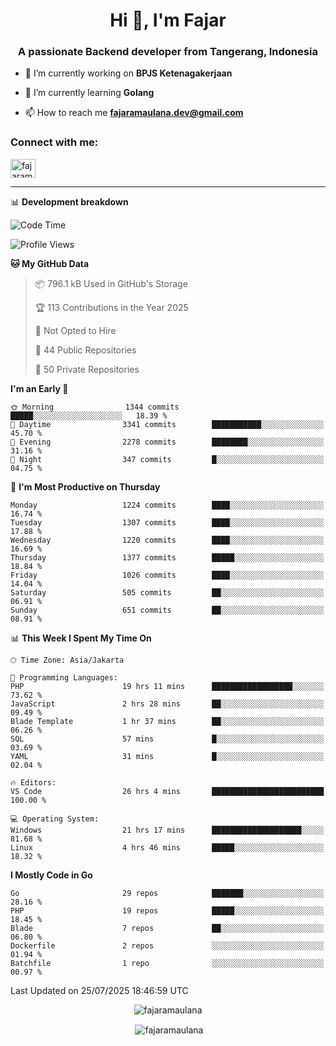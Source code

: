 <h1 align="center">Hi 👋, I'm Fajar</h1>
<h3 align="center">A passionate Backend developer from Tangerang, Indonesia</h3>

<!-- <p align="left"> <img src="https://komarev.com/ghpvc/?username=fajaramaulana&label=Profile%20views&color=0e75b6&style=flat" alt="fajaramaulana" /> </p> -->

- 🔭 I’m currently working on **BPJS Ketenagakerjaan**

- 🌱 I’m currently learning **Golang**

- 📫 How to reach me **fajaramaulana.dev@gmail.com**

<h3 align="left">Connect with me:</h3>
<p align="left">
<a href="https://linkedin.com/in/fajar-agus-maulana-73533a180/" target="blank"><img align="center" src="https://raw.githubusercontent.com/rahuldkjain/github-profile-readme-generator/master/src/images/icons/Social/linked-in-alt.svg" alt="fajaramaulana" height="30" width="40" /></a>
</p>

-------

📊 **Development breakdown**
<!--START_SECTION:waka-->
![Code Time](http://img.shields.io/badge/Code%20Time-3%2C208%20hrs%2051%20mins-blue)

![Profile Views](http://img.shields.io/badge/Profile%20Views-0-blue)

**🐱 My GitHub Data** 

> 📦 796.1 kB Used in GitHub's Storage 
 > 
> 🏆 113 Contributions in the Year 2025
 > 
> 🚫 Not Opted to Hire
 > 
> 📜 44 Public Repositories 
 > 
> 🔑 50 Private Repositories 
 > 
**I'm an Early 🐤** 

```text
🌞 Morning                1344 commits        █████░░░░░░░░░░░░░░░░░░░░   18.39 % 
🌆 Daytime                3341 commits        ███████████░░░░░░░░░░░░░░   45.70 % 
🌃 Evening                2278 commits        ████████░░░░░░░░░░░░░░░░░   31.16 % 
🌙 Night                  347 commits         █░░░░░░░░░░░░░░░░░░░░░░░░   04.75 % 
```
📅 **I'm Most Productive on Thursday** 

```text
Monday                   1224 commits        ████░░░░░░░░░░░░░░░░░░░░░   16.74 % 
Tuesday                  1307 commits        ████░░░░░░░░░░░░░░░░░░░░░   17.88 % 
Wednesday                1220 commits        ████░░░░░░░░░░░░░░░░░░░░░   16.69 % 
Thursday                 1377 commits        █████░░░░░░░░░░░░░░░░░░░░   18.84 % 
Friday                   1026 commits        ████░░░░░░░░░░░░░░░░░░░░░   14.04 % 
Saturday                 505 commits         ██░░░░░░░░░░░░░░░░░░░░░░░   06.91 % 
Sunday                   651 commits         ██░░░░░░░░░░░░░░░░░░░░░░░   08.91 % 
```


📊 **This Week I Spent My Time On** 

```text
🕑︎ Time Zone: Asia/Jakarta

💬 Programming Languages: 
PHP                      19 hrs 11 mins      ██████████████████░░░░░░░   73.62 % 
JavaScript               2 hrs 28 mins       ██░░░░░░░░░░░░░░░░░░░░░░░   09.49 % 
Blade Template           1 hr 37 mins        ██░░░░░░░░░░░░░░░░░░░░░░░   06.26 % 
SQL                      57 mins             █░░░░░░░░░░░░░░░░░░░░░░░░   03.69 % 
YAML                     31 mins             █░░░░░░░░░░░░░░░░░░░░░░░░   02.04 % 

🔥 Editors: 
VS Code                  26 hrs 4 mins       █████████████████████████   100.00 % 

💻 Operating System: 
Windows                  21 hrs 17 mins      ████████████████████░░░░░   81.68 % 
Linux                    4 hrs 46 mins       █████░░░░░░░░░░░░░░░░░░░░   18.32 % 
```

**I Mostly Code in Go** 

```text
Go                       29 repos            ███████░░░░░░░░░░░░░░░░░░   28.16 % 
PHP                      19 repos            █████░░░░░░░░░░░░░░░░░░░░   18.45 % 
Blade                    7 repos             ██░░░░░░░░░░░░░░░░░░░░░░░   06.80 % 
Dockerfile               2 repos             ░░░░░░░░░░░░░░░░░░░░░░░░░   01.94 % 
Batchfile                1 repo              ░░░░░░░░░░░░░░░░░░░░░░░░░   00.97 % 
```




 Last Updated on 25/07/2025 18:46:59 UTC
<!--END_SECTION:waka-->
<p align="center"><img align="center" src="https://github-readme-stats.vercel.app/api/top-langs?username=fajaramaulana&show_icons=true&locale=en&layout=compact" alt="fajaramaulana" /></p>

<p align="center">&nbsp;<img align="center" src="https://github-readme-stats.vercel.app/api?username=fajaramaulana&show_icons=true&locale=en" alt="fajaramaulana" /></p>
